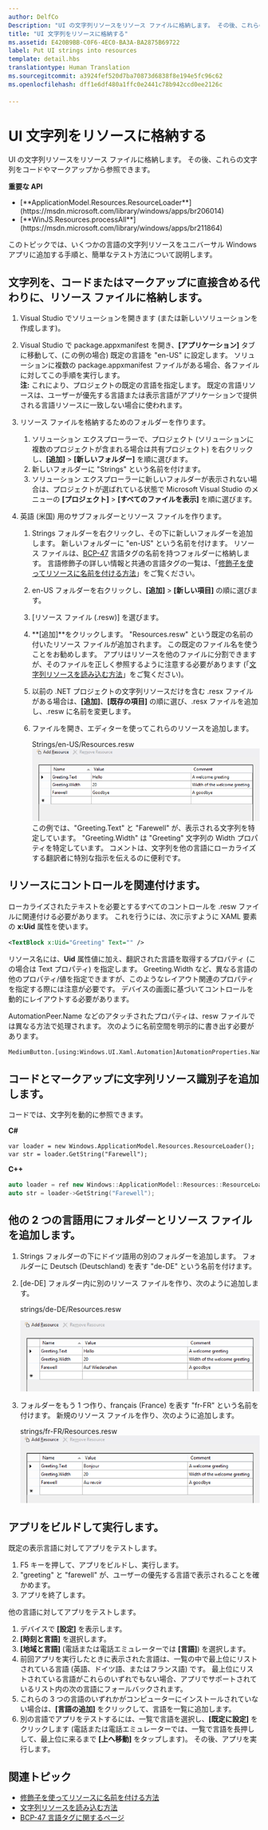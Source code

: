 ```yaml
---
author: DelfCo
Description: "UI の文字列リソースをリソース ファイルに格納します。 その後、これらの文字列をコードやマークアップから参照できます。"
title: "UI 文字列をリソースに格納する"
ms.assetid: E420B9BB-C0F6-4EC0-BA3A-BA2875B69722
label: Put UI strings into resources
template: detail.hbs
translationtype: Human Translation
ms.sourcegitcommit: a3924fef520d7ba70873d6838f8e194e5fc96c62
ms.openlocfilehash: dff1e6df480a1ffc0e2441c78b942ccd0ee2126c

---
```


# <a name="put-ui-strings-into-resources"></a>UI 文字列をリソースに格納する
<link rel="stylesheet" href="https://az835927.vo.msecnd.net/sites/uwp/Resources/css/custom.css">

UI の文字列リソースをリソース ファイルに格納します。 その後、これらの文字列をコードやマークアップから参照できます。

<div class="important-apis" >
<b>重要な API</b><br/>
<ul>
<li>[**ApplicationModel.Resources.ResourceLoader**](https://msdn.microsoft.com/library/windows/apps/br206014)</li>
<li>[**WinJS.Resources.processAll**](https://msdn.microsoft.com/library/windows/apps/br211864)</li>
</ul>
</div>


このトピックでは、いくつかの言語の文字列リソースをユニバーサル Windows アプリに追加する手順と、簡単なテスト方法について説明します。

## <a name="put-strings-into-resource-files-instead-of-putting-them-directly-in-code-or-markup"></a>文字列を、コードまたはマークアップに直接含める代わりに、リソース ファイルに格納します。


1.  Visual Studio でソリューションを開きます (または新しいソリューションを作成します)。

2.  Visual Studio で package.appxmanifest を開き、**[アプリケーション]** タブに移動して、(この例の場合) 既定の言語を "en-US" に設定します。 ソリューションに複数の package.appxmanifest ファイルがある場合、各ファイルに対してこの手順を実行します。
    <br>**注:** これにより、プロジェクトの既定の言語を指定します。 既定の言語リソースは、ユーザーが優先する言語または表示言語がアプリケーションで提供される言語リソースに一致しない場合に使われます。
3.  リソース ファイルを格納するためのフォルダーを作ります。
    1.  ソリューション エクスプローラーで、プロジェクト (ソリューションに複数のプロジェクトが含まれる場合は共有プロジェクト) を右クリックし、**[追加]** &gt; **[新しいフォルダー]** を順に選びます。
    2.  新しいフォルダーに "Strings" という名前を付けます。
    3.  ソリューション エクスプローラーに新しいフォルダーが表示されない場合は、プロジェクトが選ばれている状態で Microsoft Visual Studio のメニューの **[プロジェクト]** &gt; **[すべてのファイルを表示]** を順に選びます。

4.  英語 (米国) 用のサブフォルダーとリソース ファイルを作ります。
    1.  Strings フォルダーを右クリックし、その下に新しいフォルダーを追加します。 新しいフォルダーに "en-US" という名前を付けます。 リソース ファイルは、[BCP-47](http://go.microsoft.com/fwlink/p/?linkid=227302) 言語タグの名前を持つフォルダーに格納します。 言語修飾子の詳しい情報と共通の言語タグの一覧は、「[修飾子を使ってリソースに名前を付ける方法](https://msdn.microsoft.com/library/windows/apps/xaml/hh965324)」をご覧ください。
    2.  en-US フォルダーを右クリックし、**[追加]** &gt; **[新しい項目]** の順に選びます。
    3.  [リソース ファイル (.resw)] を選びます。

    4.  **[追加]**をクリックします。 "Resources.resw" という既定の名前の付いたリソース ファイルが追加されます。 この既定のファイル名を使うことをお勧めします。 アプリはリソースを他のファイルに分割できますが、そのファイルを正しく参照するように注意する必要があります (「[文字列リソースを読み込む方法](https://msdn.microsoft.com/library/windows/apps/xaml/hh965323)」をご覧ください)。
    5.  以前の .NET プロジェクトの文字列リソースだけを含む .resx ファイルがある場合は、**[追加]**、**[既存の項目]** の順に選び、.resx ファイルを追加し、.resw に名前を変更します。
    6.  ファイルを開き、エディターを使ってこれらのリソースを追加します。


        Strings/en-US/Resources.resw ![リソースの追加 (英語)](images/addresource-en-us.png) この例では、"Greeting.Text" と "Farewell" が、表示される文字列を特定しています。 "Greeting.Width" は "Greeting" 文字列の Width プロパティを特定しています。 コメントは、文字列を他の言語にローカライズする翻訳者に特別な指示を伝えるのに便利です。

## <a name="associate-controls-to-resources"></a>リソースにコントロールを関連付けます。

ローカライズされたテキストを必要とするすべてのコントロールを .resw ファイルに関連付ける必要があります。 これを行うには、次に示すように XAML 要素の **x:Uid** 属性を使います。

```XML
<TextBlock x:Uid="Greeting" Text="" />
```

リソース名には、**Uid** 属性値に加え、翻訳された言語を取得するプロパティ (この場合は Text プロパティ) を指定します。 Greeting.Width など、異なる言語の他のプロパティ/値を指定できますが、このようなレイアウト関連のプロパティを指定する際には注意が必要です。 デバイスの画面に基づいてコントロールを動的にレイアウトする必要があります。

AutomationPeer.Name などのアタッチされたプロパティは、resw ファイルでは異なる方法で処理されます。 次のように名前空間を明示的に書き出す必要があります。

```XML
MediumButton.[using:Windows.UI.Xaml.Automation]AutomationProperties.Name</code></pre></td>
```

## <a name="add-string-resource-identifiers-to-code-and-markup"></a>コードとマークアップに文字列リソース識別子を追加します。

コードでは、文字列を動的に参照できます。

**C#**
```CSharp
var loader = new Windows.ApplicationModel.Resources.ResourceLoader();
var str = loader.GetString("Farewell");
```

**C++**
```cpp
auto loader = ref new Windows::ApplicationModel::Resources::ResourceLoader();
auto str = loader->GetString("Farewell");
```


## <a name="add-folders-and-resource-files-for-two-additional-languages"></a>他の 2 つの言語用にフォルダーとリソース ファイルを追加します。


1.  Strings フォルダーの下にドイツ語用の別のフォルダーを追加します。 フォルダーに Deutsch (Deutschland) を表す "de-DE" という名前を付けます。
2.  [de-DE] フォルダー内に別のリソース ファイルを作り、次のように追加します。

    strings/de-DE/Resources.resw

    ![リソースを追加する (ドイツ語)](images/addresource-de-de.png)


3.  フォルダーをもう 1 つ作り、français (France) を表す "fr-FR" という名前を付けます。 新規のリソース ファイルを作り、次のように追加します。

    strings/fr-FR/Resources.resw ![リソースを追加する (フランス語)](images/addresource-fr-fr.png)

## <a name="build-and-run-the-app"></a>アプリをビルドして実行します。


既定の表示言語に対してアプリをテストします。

1.  F5 キーを押して、アプリをビルドし、実行します。
2.  "greeting" と "farewell" が、ユーザーの優先する言語で表示されることを確かめます。
3.  アプリを終了します。

他の言語に対してアプリをテストします。

1.  デバイスで **[設定]** を表示します。
2.  **[時刻と言語]** を選択します。
3.  **[地域と言語]** (電話または電話エミュレーターでは **[言語]**) を選択します。
4.  前回アプリを実行したときに表示された言語は、一覧の中で最上位にリストされている言語 (英語、ドイツ語、またはフランス語) です。 最上位にリストされている言語がこれらのいずれでもない場合、アプリでサポートされているリスト内の次の言語にフォールバックされます。
5.  これらの 3 つの言語のいずれかがコンピューターにインストールされていない場合は、**[言語の追加]** をクリックして、言語を一覧に追加します。
6.  別の言語でアプリをテストするには、一覧で言語を選択し、**[既定に設定]** をクリックします (電話または電話エミュレーターでは、一覧で言語を長押しして、最上位に来るまで **[上へ移動]** をタップします)。 その後、アプリを実行します。

## <a name="related-topics"></a>関連トピック


* [修飾子を使ってリソースに名前を付ける方法](https://msdn.microsoft.com/library/windows/apps/xaml/hh965324)
* [文字列リソースを読み込む方法](https://msdn.microsoft.com/library/windows/apps/xaml/hh965323)
* [BCP-47 言語タグに関するページ](http://go.microsoft.com/fwlink/p/?linkid=227302)
 

 






<!--HONumber=Dec16_HO2-->


